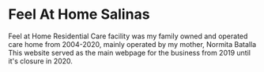# Feel At Home Salinas
Feel at Home Residential Care facility was my family owned and operated care home from 2004-2020, mainly operated by my mother, Normita Batalla
This website served as the main webpage for the business from 2019 until it's closure in 2020.
